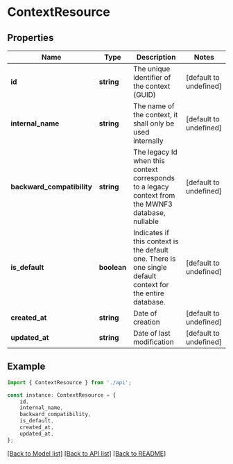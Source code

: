 # ContextResource


## Properties

Name | Type | Description | Notes
------------ | ------------- | ------------- | -------------
**id** | **string** | The unique identifier of the context (GUID) | [default to undefined]
**internal_name** | **string** | The name of the context, it shall only be used internally | [default to undefined]
**backward_compatibility** | **string** | The legacy Id when this context corresponds to a legacy context from the MWNF3 database, nullable | [default to undefined]
**is_default** | **boolean** | Indicates if this context is the default one. There is one single default context for the entire database. | [default to undefined]
**created_at** | **string** | Date of creation | [default to undefined]
**updated_at** | **string** | Date of last modification | [default to undefined]

## Example

```typescript
import { ContextResource } from './api';

const instance: ContextResource = {
    id,
    internal_name,
    backward_compatibility,
    is_default,
    created_at,
    updated_at,
};
```

[[Back to Model list]](../README.md#documentation-for-models) [[Back to API list]](../README.md#documentation-for-api-endpoints) [[Back to README]](../README.md)
